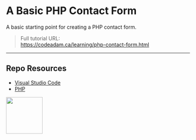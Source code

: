 # A Basic PHP Contact Form

A basic starting point for creating a PHP contact form. 

> Full tutorial URL:  
> https://codeadam.ca/learning/php-contact-form.html

***

## Repo Resources

* [Visual Studio Code](https://code.visualstudio.com/)
* [PHP](https://php.net)

<a href="https://codeadam.ca">
<img src="https://codeadam.ca/images/code-block.png" width="100">
</a>
